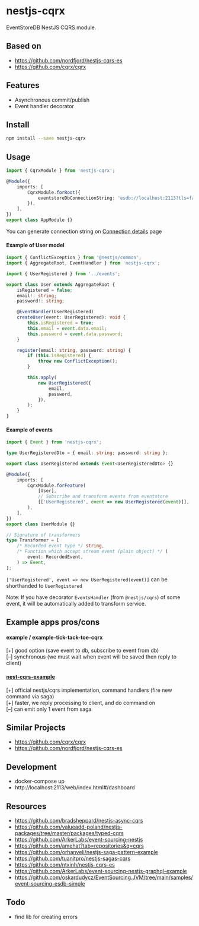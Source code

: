# nestjs-cqrx

EventStoreDB NestJS CQRS module.

## Based on

-   https://github.com/nordfjord/nestjs-cqrs-es
-   https://github.com/cqrx/cqrx

## Features

-   Asynchronous commit/publish
-   Event handler decorator

## Install

```sh
npm install --save nestjs-cqrx
```

## Usage

```ts
import { CqrxModule } from 'nestjs-cqrx';

@Module({
    imports: [
        CqrxModule.forRoot({
            eventstoreDbConnectionString: 'esdb://localhost:2113?tls=false',
        }),
    ],
})
export class AppModule {}
```

You can generate connection string on [Connection details](https://developers.eventstore.com/clients/grpc/#connection-details) page

#### Example of User model

```ts
import { ConflictException } from '@nestjs/common';
import { AggregateRoot, EventHandler } from 'nestjs-cqrx';

import { UserRegistered } from '../events';

export class User extends AggregateRoot {
    isRegistered = false;
    email!: string;
    password!: string;

    @EventHandler(UserRegistered)
    createUser(event: UserRegistered): void {
        this.isRegistered = true;
        this.email = event.data.email;
        this.password = event.data.password;
    }

    register(email: string, password: string) {
        if (this.isRegistered) {
            throw new ConflictException();
        }

        this.apply(
            new UserRegistered({
                email,
                password,
            }),
        );
    }
}
```

#### Example of events

```ts
import { Event } from 'nestjs-cqrx';

type UserRegisteredDto = { email: string; password: string };

export class UserRegistered extends Event<UserRegisteredDto> {}
```

```ts
@Module({
    imports: [
        CqrxModule.forFeature(
            [User],
            // Subscribe and transform events from eventstore
            [['UserRegistered', event => new UserRegistered(event)]],
        ),
    ],
})
export class UserModule {}
```

```ts
// Signature of transformers
type Transformer = [
    /* Recorded event type */ string,
    /* Function which accept stream event (plain object) */ (
        event: RecordedEvent,
    ) => Event,
];
```

`['UserRegistered', event => new UserRegistered(event)]` can be shorthanded to `UserRegistered`

Note: If you have decorator `EventsHandler` (from `@nestjs/cqrs`) of some event,
it will be automatically added to transform service.

## Example apps pros/cons

#### example / example-tick-tack-toe-cqrx

[+] good option (save event to db, subscribe to event from db)  
[–] synchronous (we must wait when event will be saved then reply to client)

#### [nest-cqrs-example](https://github.com/kamilmysliwiec/nest-cqrs-example)

[+] official nestjs/cqrs implementation, command handlers (fire new command via saga)  
[+] faster, we reply processing to client, and do command on  
[–] can emit only 1 event from saga

## Similar Projects

-   https://github.com/cqrx/cqrx
-   https://github.com/nordfjord/nestjs-cqrs-es

## Development

-   docker-compose up
-   http://localhost:2113/web/index.html#/dashboard

## Resources

-   https://github.com/bradsheppard/nestjs-async-cqrs
-   https://github.com/valueadd-poland/nestjs-packages/tree/master/packages/typed-cqrs
-   https://github.com/ArkerLabs/event-sourcing-nestjs
-   https://github.com/amehat?tab=repositories&q=cqrs
-   https://github.com/orhanveli/nestjs-saga-pattern-example
-   https://github.com/tuanitpro/nestjs-sagas-cqrs
-   https://github.com/ntxinh/nestjs-cqrs-es
-   https://github.com/ArkerLabs/event-sourcing-nestjs-graphql-example
-   https://github.com/oskardudycz/EventSourcing.JVM/tree/main/samples/event-sourcing-esdb-simple

## Todo

-   find lib for creating errors
